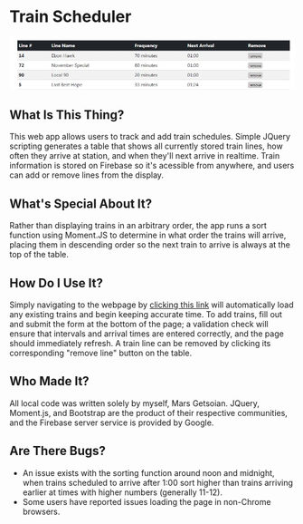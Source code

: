 # Train Scheduler

![Running the app](/assets/images/preview.jpg)

## What Is This Thing?
This web app allows users to track and add train schedules. Simple JQuery scripting generates a table that shows all currently stored train lines, how often they arrive at station, and when they'll next arrive in realtime. Train information is stored on Firebase so it's acessible from anywhere, and users can add or remove lines from the display.

## What's Special About It?
Rather than displaying trains in an arbitrary order, the app runs a sort function using Moment.JS to determine in what order the trains will arrive, placing them in descending order so the next train to arrive is always at the top of the table.

## How Do I Use It?
Simply navigating to the webpage by [clicking this link](https://quething.github.io/train-scheduler/) will automatically load any existing trains and begin keeping accurate time. To add trains, fill out and submit the form at the bottom of the page; a validation check will ensure that intervals and arrival times are entered correctly, and the page should immediately refresh. A train line can be removed by clicking its corresponding "remove line" button on the table.

## Who Made It?
All local code was written solely by myself, Mars Getsoian. JQuery, Moment.js, and Bootstrap are the product of their respective communities, and the Firebase server service is provided by Google.

## Are There Bugs?
* An issue exists with the sorting function around noon and midnight, when trains scheduled to arrive after 1:00 sort higher than trains arriving earlier at times with higher numbers (generally 11-12).
* Some users have reported issues loading the page in non-Chrome browsers.
